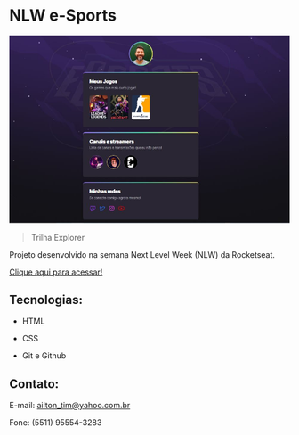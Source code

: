 # NLW e-Sports

![preview](./.github/preview.JPG)

> Trilha Explorer

Projeto desenvolvido na semana Next Level Week (NLW) da Rocketseat.

[Clique aqui para acessar!](https://ailton-tim.github.io/Esports/)

## Tecnologias:

- HTML

- CSS

- Git e Github

## Contato:

E-mail: ailton_tim@yahoo.com.br

Fone: (5511) 95554-3283
